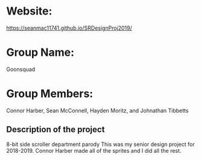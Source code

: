 # Website:
  https://seanmac11741.github.io/SRDesignProj2019/

# Group Name:
  Goonsquad

# Group Members:
Connor Harber, Sean McConnell, Hayden Moritz, and Johnathan Tibbetts

## Description of the project
  8-bit side scroller department parody
  This was my senior design project for 2018-2019. Connor Harber made all of the
  sprites and I did all the rest. 
